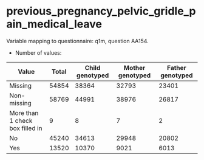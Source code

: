 # previous_pregnancy_pelvic_gridle_pain_medical_leave
Variable mapping to questionnaire: q1m, question AA154.
- Number of values:

| Value | Total | Child genotyped | Mother genotyped | Father genotyped |
| ----- | ----- | --------------- | ---------------- | ---------------- |
| Missing | 54854 | 38364 | 32793 | 23401 |
| Non-missing | 58769 | 44991 | 38976 | 26817 |
| More than 1 check box filled in | 9 | 8 | 7 |2 |
| No | 45240 | 34613 | 29948 |20802 |
| Yes | 13520 | 10370 | 9021 |6013 |




